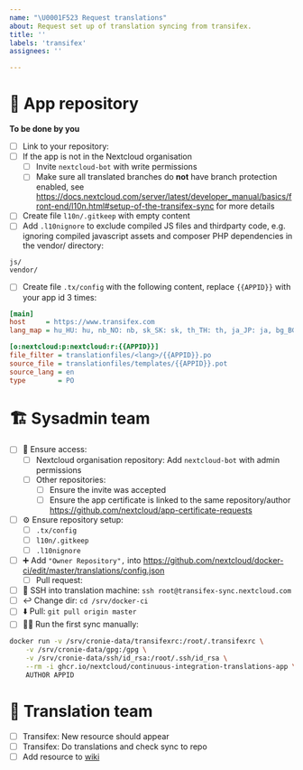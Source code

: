 ```yaml
---
name: "\U0001F523 Request translations"
about: Request set up of translation syncing from transifex.
title: ''
labels: 'transifex'
assignees: ''

---
```


<!-- Just submit the form as is and afterwards work through the points and tick the boxes -->

# 👤 App repository

**To be done by you**

- [ ] Link to your repository: 
- [ ] If the app is not in the Nextcloud organisation
    - [ ] Invite `nextcloud-bot` with write permissions
    - [ ] Make sure all translated branches do **not** have branch protection enabled, see https://docs.nextcloud.com/server/latest/developer_manual/basics/front-end/l10n.html#setup-of-the-transifex-sync for more details
- [ ] Create file `l10n/.gitkeep` with empty content
- [ ] Add `.l10nignore` to exclude compiled JS files and thirdparty code, e.g. ignoring compiled javascript assets and composer PHP dependencies in the vendor/ directory:
```
js/
vendor/
```
- [ ] Create file `.tx/config` with the following content, replace `{{APPID}}` with your app id 3 times:
```ini
[main]
host     = https://www.transifex.com
lang_map = hu_HU: hu, nb_NO: nb, sk_SK: sk, th_TH: th, ja_JP: ja, bg_BG: bg, cs_CZ: cs, fi_FI: fi

[o:nextcloud:p:nextcloud:r:{{APPID}}]
file_filter = translationfiles/<lang>/{{APPID}}.po
source_file = translationfiles/templates/{{APPID}}.pot
source_lang = en
type        = PO
```

# 🏗️ Sysadmin team
- [ ] 👀 Ensure access:
    - [ ] Nextcloud organisation repository: Add `nextcloud-bot` with admin permissions
    - [ ] Other repositories:
        - [ ] Ensure the invite was accepted
        - [ ] Ensure the app certificate is linked to the same repository/author https://github.com/nextcloud/app-certificate-requests
- [ ] ⚙️ Ensure repository setup:
    - [ ] `.tx/config`
    - [ ] `l10n/.gitkeep`
    - [ ] `.l10nignore`
- [ ] ➕ Add `"Owner Repository",` into https://github.com/nextcloud/docker-ci/edit/master/translations/config.json
    - [ ] Pull request:
- [ ] 🔑 SSH into translation machine: `ssh root@transifex-sync.nextcloud.com`
- [ ] ↩️ Change dir: `cd /srv/docker-ci`
- [ ] ⬇️ Pull: `git pull origin master`
- [ ] 🧑‍💻 Run the first sync manually:

```sh
docker run -v /srv/cronie-data/transifexrc:/root/.transifexrc \
    -v /srv/cronie-data/gpg:/gpg \
    -v /srv/cronie-data/ssh/id_rsa:/root/.ssh/id_rsa \
    --rm -i ghcr.io/nextcloud/continuous-integration-translations-app \
    AUTHOR APPID
```


# 🔣 Translation team
- [ ] Transifex: New resource should appear
- [ ] Transifex: Do translations and check sync to repo
- [ ] Add resource to [wiki](https://help.nextcloud.com/t/list-of-resources-and-their-priority-for-translation/78312/)
